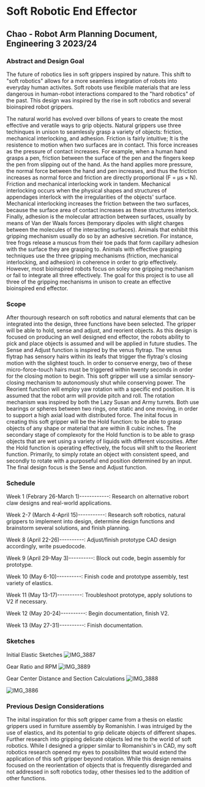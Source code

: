 # Soft Robotic End Effector
## Chao - Robot Arm Planning Document, Engineering 3 2023/24
### Abstract and Design Goal
The future of robotics lies in soft grippers inspired by nature. This shift to "soft robotics" allows for a more seamless integration of robots into everyday human activites. Soft robots use flexibile materials that are less dangerous in human-robot interactions compared to the "hard robotics" of the past. This design was inspired by the rise in soft robotics and several bioinspired robot grippers. 

The natural world has evolved over billons of years to create the most effective and veratile ways to grip objects. Natural grippers use three techinques in unison to seamlessly grasp a variety of objects: friction, mechanical interlocking, and adhesion. Friction is fairly intuitive; It is the resistence to motion when two surfaces are in contact. This force increases as the pressure of contact increases. For example, when a human hand grasps a pen, friction between the surface of the pen and the fingers keep the pen from slipping out of the hand. As the hand applies more pressure, the normal force between the hand and pen increases, and thus the friction increases as normal force and friction are directly proportional (F = μs × N). Friction and mechanical interlocking work in tandem. Mechanical interlocking occurs when the physical shapes and structures of appendages interlock with the irregularities of the objects' surface. Mechanical interlocking increases the friction between the two surfaces, because the surface area of contact increases as these structures interlock. Finally, adhesion is the molecular attraction between surfaces, usually by means of Van der Waals forces (temporary dipoles with slight charges between the molecules of the interacting surfaces). Animals that exhibit this gripping mechanism usually do so by an adhesive secretion. For instance, tree frogs release a muscus from their toe pads that form capillary adhesion with the surface they are grasping to. Animals with effective grasping techniques use the three gripping mechanisms (friction, mechanical interlocking, and adhesion) in coherence in order to grip effectively. However, most bioinspired robots focus on soley one gripping mechanism or fail to integrate all three effectively. The goal for this project is to use all three of the gripping mechanisms in unison to create an effective bioinspired end effector.

### Scope
After thourough research on soft robotics and natural elements that can be integrated into the design, three functions have been selected. The gripper will be able to hold, sense and adjust, and reorient objects. As this design is focused on producing an well designed end effector, the robots ability to pick and place objects is assumed and will be applied in future studies. The Sense and Adjust function is inspired by the venus flytrap. The venus flytrap has sensory hairs within its leafs that trigger the flytrap's closing motion with the slightest touch. In order to conserve energy, two of these micro-force-touch hairs must be triggered within twenty seconds in order for the closing motion to begin. This soft gripper will use a similar sensory-closing mechanism to autonomously shut while conserving power. The Reorient function will employ yaw rotation with a specific end position. It is assumed that the robot arm will provide pitch and roll. The rotation mechanism was inspired by both the Lazy Susan and Army turrets. Both use bearings or spheres between two rings, one static and one moving, in order to support a high axial load  with distributed force. The inital focus in creating this soft gripper will be the Hold function: to be able to grasp objects of any shape or material that are within 8 cubic inches. The secondary stage of complexoty for the Hold function is to be able to grasp objects that are wet using a variety of liquids with different viscosities. After the Hold function is operating effectively, the focus will shift to the Reorient function. Primarily, to simply rotate an object with consistent speed, and secondly to rotate with a purposeful end position determined by an input. The final design focus is the Sense and Adjust function. 


### Schedule
Week 1 (Febrary 26-March 1)------------: Research on alternative robort claw designs and real-world applications. 

Week 2-7 (March 4-April 15)-----------: Research soft robotics, natural grippers to implement into design, determine design functions and brainstorm several solutions, and finish planning.

Week 8 (April 22-26)----------: Adjust/finish prototype CAD design accordingly, write psuedocode.

Week 9 (April 29-May 3)----------: Block out code, begin assembly for prototype.

Week 10 (May 6-10)----------: Finish code and prototype assembly, test variety of elastics. 

Week 11 (May 13-17)----------: Troubleshoot prototype, apply solutions to V2 if necessary.

Week 12 (May 20-24)----------: Begin documentation, finish V2. 

Week 13 (May 27-31)----------: Finish documentation.

### Sketches
Initial Elastic Sketches
![IMG_3887](https://github.com/cchao2869/Rotational-Elastic-Claw/assets/91699474/5cc6f164-006c-476e-8b7a-b315c3204697)

Gear Ratio and RPM
![IMG_3889](https://github.com/cchao2869/Rotational-Elastic-Claw/assets/91699474/61344db8-e900-4f53-9e34-002c4e5a8a66)

Gear Center Distance and Section Calculations
![IMG_3888](https://github.com/cchao2869/Rotational-Elastic-Claw/assets/91699474/4f053107-9a00-4792-bd1f-df41e984cee6)

![IMG_3886](https://github.com/cchao2869/Rotational-Elastic-Claw/assets/91699474/a0cf66ff-9972-4464-9a6a-dc748dea4574)


### Previous Design Considerations
The inital inspiration for this soft gripper came from a thesis on elastic grippers used in furniture assembly by Romanishin. I was intruiged by the use of elastics, and its potential to grip delicate objects of different shapes. Further research into gripping delicate objects led me to the world of soft robotics. While I designed a gripper similar to Romanishin's in CAD, my soft robotics research opened my eyes to possibilites that would extend the application of this soft gripper beyond rotation. While this design remains focused on the reorientation of objects that is frequently disregarded and not addressed in soft robotics today, other thesises led to the addition of other functions. 

